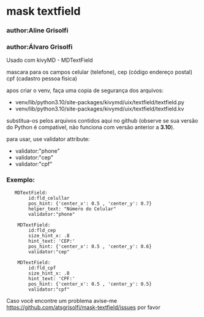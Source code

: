 # mask textfield
### author:Aline Grisolfi
### author:Álvaro Grisolfi

Usado com kivyMD - MDTextField

mascara para os campos celular (telefone), cep (código endereço postal) cpf (cadastro pessoa fisica)

apos criar o venv, faça uma copia de segurança dos arquivos: 
* venv/lib/python3.10/site-packages/kivymd/uix/textfield/textfield.py 
* venv/lib/python3.10/site-packages/kivymd/uix/textfield/textfield.kv 

substitua-os pelos arquivos contidos aqui no github (observe se sua versão do Python é compativel, não funciona com versão anterior a **3.10**).


para usar, use validator attribute: 
* validator:"phone"
* validator:"cep"
* validator:"cpf"
            
### Exemplo:
     
       MDTextField:
            id:fld_celullar
            pos_hint: {'center_x': 0.5 , 'center_y': 0.7}
            helper_text: "Número do Celular"
            validator:"phone"
             
        MDTextField:
            id:fld_cep
            size_hint_x: .8
            hint_text: 'CEP:'
            pos_hint: {'center_x': 0.5 , 'center_y': 0.6}
            validator:"cep"

        MDTextField:
            id:fld_cpf
            size_hint_x: .8
            hint_text: 'CPF:'
            pos_hint: {'center_x': 0.5 , 'center_y': 0.5}
            validator:"cpf"   

Caso você  encontre um problema  avise-me https://github.com/atsgrisolfi/mask-textfield/issues  por favor
